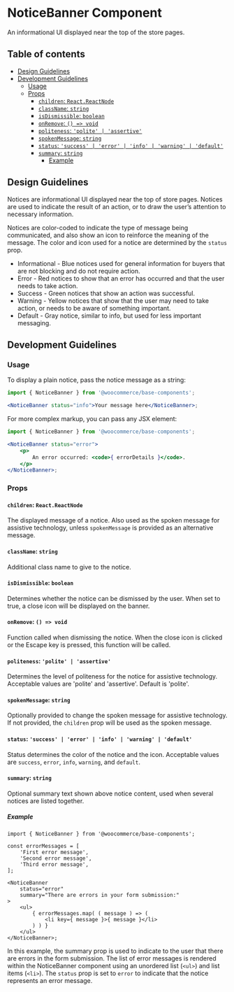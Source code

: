 # NoticeBanner Component <!-- omit in toc -->

An informational UI displayed near the top of the store pages.

## Table of contents <!-- omit in toc -->

-   [Design Guidelines](#design-guidelines)
-   [Development Guidelines](#development-guidelines)
    -   [Usage](#usage)
    -   [Props](#props)
        -   [`children`: `React.ReactNode`](#children-reactreactnode)
        -   [`className`: `string`](#classname-string)
        -   [`isDismissible`: `boolean`](#isdismissible-boolean)
        -   [`onRemove`: `() => void`](#onremove---void)
        -   [`politeness`: `'polite' | 'assertive'`](#politeness-polite--assertive)
        -   [`spokenMessage`: `string`](#spokenmessage-string)
        -   [`status`: `'success' | 'error' | 'info' | 'warning' | 'default'`](#status-success--error--info--warning--default)
        -   [`summary`: `string`](#summary-string)
            -   [Example](#example)

## Design Guidelines

Notices are informational UI displayed near the top of store pages. Notices are used to indicate the result of an action, or to draw the user’s attention to necessary information.

Notices are color-coded to indicate the type of message being communicated, and also show an icon to reinforce the meaning of the message. The color and icon used for a notice are determined by the `status` prop.

-   Informational - Blue notices used for general information for buyers that are not blocking and do not require action.
-   Error - Red notices to show that an error has occurred and that the user needs to take action.
-   Success - Green notices that show an action was successful.
-   Warning - Yellow notices that show that the user may need to take action, or needs to be aware of something important.
-   Default - Gray notice, similar to info, but used for less important messaging.

## Development Guidelines

### Usage

To display a plain notice, pass the notice message as a string:

```jsx
import { NoticeBanner } from '@woocommerce/base-components';

<NoticeBanner status="info">Your message here</NoticeBanner>;
```

For more complex markup, you can pass any JSX element:

```jsx
import { NoticeBanner } from '@woocommerce/base-components';

<NoticeBanner status="error">
	<p>
		An error occurred: <code>{ errorDetails }</code>.
	</p>
</NoticeBanner>;
```

### Props

#### `children`: `React.ReactNode`

The displayed message of a notice. Also used as the spoken message for assistive technology, unless `spokenMessage` is provided as an alternative message.

#### `className`: `string`

Additional class name to give to the notice.

#### `isDismissible`: `boolean`

Determines whether the notice can be dismissed by the user. When set to true, a close icon will be displayed on the banner.

#### `onRemove`: `() => void`

Function called when dismissing the notice. When the close icon is clicked or the Escape key is pressed, this function will be called.

#### `politeness`: `'polite' | 'assertive'`

Determines the level of politeness for the notice for assistive technology. Acceptable values are 'polite' and 'assertive'. Default is 'polite'.

#### `spokenMessage`: `string`

Optionally provided to change the spoken message for assistive technology. If not provided, the `children` prop will be used as the spoken message.

#### `status`: `'success' | 'error' | 'info' | 'warning' | 'default'`

Status determines the color of the notice and the icon. Acceptable values are `success`, `error`, `info`, `warning`, and `default`.

#### `summary`: `string`

Optional summary text shown above notice content, used when several notices are listed together.

##### Example

```tsx
import { NoticeBanner } from '@woocommerce/base-components';

const errorMessages = [
	'First error message',
	'Second error message',
	'Third error message',
];

<NoticeBanner
	status="error"
	summary="There are errors in your form submission:"
>
	<ul>
		{ errorMessages.map( ( message ) => (
			<li key={ message }>{ message }</li>
		) ) }
	</ul>
</NoticeBanner>;
```

In this example, the summary prop is used to indicate to the user that there are errors in the form submission. The list of error messages is rendered within the NoticeBanner component using an unordered list (`<ul>`) and list items (`<li>`). The `status` prop is set to `error` to indicate that the notice represents an error message.
